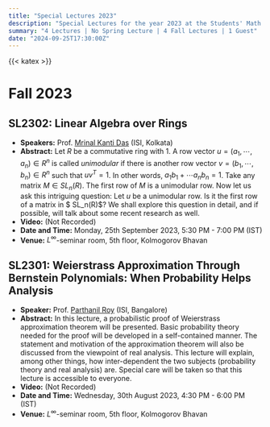 ```yaml
---
title: "Special Lectures 2023"
description: "Special Lectures for the year 2023 at the Students' Math Club at Indian Statistical Institute, Kolkata."
summary: "4 Lectures | No Spring Lecture | 4 Fall Lectures | 1 Guest"
date: "2024-09-25T17:30:00Z"
---
```


{{< katex >}}

# Fall 2023

## SL2302: Linear Algebra over Rings

- **Speakers:** Prof. [Mrinal Kanti Das](https://www.isical.ac.in/~mrinal/) (ISI, Kolkata)
- **Abstract:** Let $R$ be a commutative ring with 1. A row vector $u= (a_1,\cdots,a_n)\in R^n$ is called _unimodular_ if there is another row vector $v = (b_1,\cdots,b_n)\in R^n$ such that $uv^T=1$. In other words, $a_1b_1+\cdots a_nb_n=1$. Take any matrix $M \in SL_n(R)$. The first row of $M$ is a unimodular row. Now let us ask this intriguing question: Let $u$ be a unimodular row. Is it the first row of a matrix in $ SL_n(R)$?
  We shall explore this question in detail, and if possible, will talk about some recent research as well.
- **Video:** (Not Recorded)
- **Date and Time:** Monday, 25th September 2023, 5:30 PM - 7:00 PM (IST)
- **Venue:** $L^{\infty}$-seminar room, 5th floor, Kolmogorov Bhavan

## SL2301: Weierstrass Approximation Through Bernstein Polynomials: When Probability Helps Analysis

- **Speaker:** Prof. [Parthanil Roy](https://sites.google.com/view/parthanilroy) (ISI, Bangalore)
- **Abstract:** In this lecture, a probabilistic proof of Weierstrass approximation theorem will be presented. Basic probability theory needed for the proof will be developed in a self-contained manner. The statement and motivation of the approximation theorem will also be discussed from the viewpoint of real analysis. This lecture will explain, among other things, how inter-dependent the two subjects (probability theory and real analysis) are. Special care will be taken so that this lecture is accessible to everyone.
- **Video:** (Not Recorded)
- **Date and Time:** Wednesday, 30th August 2023, 4:30 PM - 6:00 PM (IST)
- **Venue:** $L^{\infty}$-seminar room, 5th floor, Kolmogorov Bhavan
